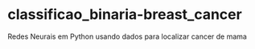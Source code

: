 # classificao_binaria-breast_cancer

Redes Neurais em Python usando dados para localizar cancer de mama
